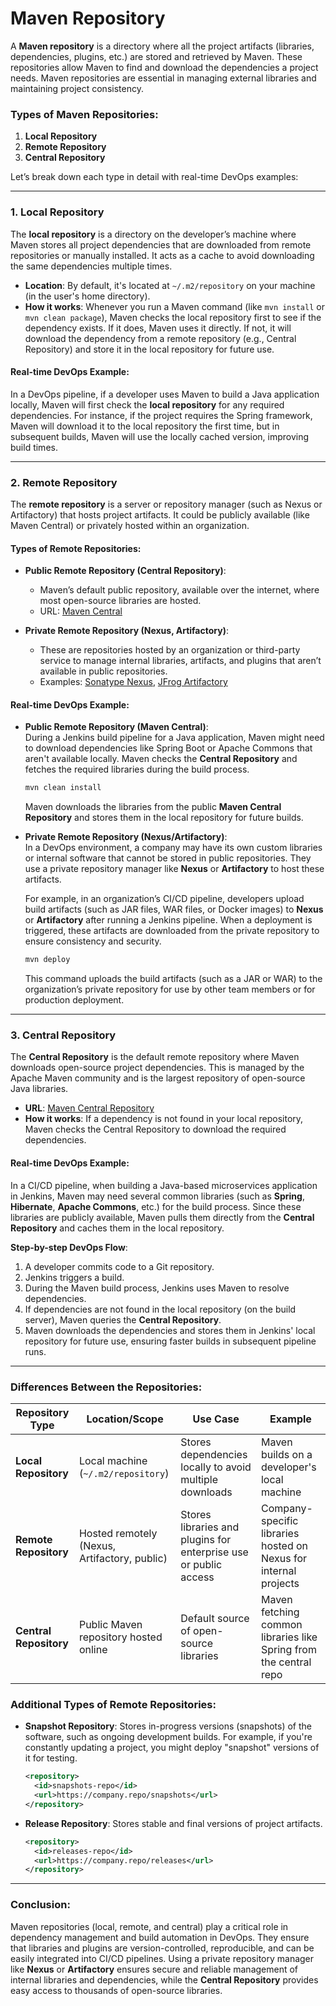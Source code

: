 # Maven Repository

A **Maven repository** is a directory where all the project artifacts (libraries, dependencies, plugins, etc.) are stored and retrieved by Maven. These repositories allow Maven to find and download the dependencies a project needs. Maven repositories are essential in managing external libraries and maintaining project consistency.

### Types of Maven Repositories:

1. **Local Repository**
2. **Remote Repository**
3. **Central Repository**

Let’s break down each type in detail with real-time DevOps examples:

---

### 1. **Local Repository**

The **local repository** is a directory on the developer’s machine where Maven stores all project dependencies that are downloaded from remote repositories or manually installed. It acts as a cache to avoid downloading the same dependencies multiple times.

- **Location**: By default, it's located at `~/.m2/repository` on your machine (in the user's home directory).
- **How it works**: Whenever you run a Maven command (like `mvn install` or `mvn clean package`), Maven checks the local repository first to see if the dependency exists. If it does, Maven uses it directly. If not, it will download the dependency from a remote repository (e.g., Central Repository) and store it in the local repository for future use.

#### Real-time DevOps Example:
In a DevOps pipeline, if a developer uses Maven to build a Java application locally, Maven will first check the **local repository** for any required dependencies. For instance, if the project requires the Spring framework, Maven will download it to the local repository the first time, but in subsequent builds, Maven will use the locally cached version, improving build times.

---

### 2. **Remote Repository**

The **remote repository** is a server or repository manager (such as Nexus or Artifactory) that hosts project artifacts. It could be publicly available (like Maven Central) or privately hosted within an organization.

#### Types of Remote Repositories:

- **Public Remote Repository (Central Repository)**:
    - Maven’s default public repository, available over the internet, where most open-source libraries are hosted.
    - URL: [Maven Central](https://repo.maven.apache.org/maven2/)
    
- **Private Remote Repository (Nexus, Artifactory)**:
    - These are repositories hosted by an organization or third-party service to manage internal libraries, artifacts, and plugins that aren’t available in public repositories.
    - Examples: [Sonatype Nexus](https://www.sonatype.com/products/repository-oss), [JFrog Artifactory](https://jfrog.com/artifactory/)

#### Real-time DevOps Example:

- **Public Remote Repository (Maven Central)**:  
  During a Jenkins build pipeline for a Java application, Maven might need to download dependencies like Spring Boot or Apache Commons that aren't available locally. Maven checks the **Central Repository** and fetches the required libraries during the build process. 

  ```bash
  mvn clean install
  ```

  Maven downloads the libraries from the public **Maven Central Repository** and stores them in the local repository for future builds.

- **Private Remote Repository (Nexus/Artifactory)**:  
  In a DevOps environment, a company may have its own custom libraries or internal software that cannot be stored in public repositories. They use a private repository manager like **Nexus** or **Artifactory** to host these artifacts. 

  For example, in an organization’s CI/CD pipeline, developers upload build artifacts (such as JAR files, WAR files, or Docker images) to **Nexus** or **Artifactory** after running a Jenkins pipeline. When a deployment is triggered, these artifacts are downloaded from the private repository to ensure consistency and security.

  ```bash
  mvn deploy
  ```

  This command uploads the build artifacts (such as a JAR or WAR) to the organization’s private repository for use by other team members or for production deployment.

---

### 3. **Central Repository**

The **Central Repository** is the default remote repository where Maven downloads open-source project dependencies. This is managed by the Apache Maven community and is the largest repository of open-source Java libraries.

- **URL**: [Maven Central Repository](https://repo.maven.apache.org/maven2/)
- **How it works**: If a dependency is not found in your local repository, Maven checks the Central Repository to download the required dependencies.

#### Real-time DevOps Example:
In a CI/CD pipeline, when building a Java-based microservices application in Jenkins, Maven may need several common libraries (such as **Spring**, **Hibernate**, **Apache Commons**, etc.) for the build process. Since these libraries are publicly available, Maven pulls them directly from the **Central Repository** and caches them in the local repository.

**Step-by-step DevOps Flow**:
1. A developer commits code to a Git repository.
2. Jenkins triggers a build.
3. During the Maven build process, Jenkins uses Maven to resolve dependencies.
4. If dependencies are not found in the local repository (on the build server), Maven queries the **Central Repository**.
5. Maven downloads the dependencies and stores them in Jenkins' local repository for future use, ensuring faster builds in subsequent pipeline runs.

---

### Differences Between the Repositories:

| Repository Type     | Location/Scope                                  | Use Case                                                 | Example                                                        |
|---------------------|-------------------------------------------------|----------------------------------------------------------|----------------------------------------------------------------|
| **Local Repository** | Local machine (`~/.m2/repository`)              | Stores dependencies locally to avoid multiple downloads   | Maven builds on a developer's local machine                     |
| **Remote Repository**| Hosted remotely (Nexus, Artifactory, public)    | Stores libraries and plugins for enterprise use or public access | Company-specific libraries hosted on Nexus for internal projects |
| **Central Repository**| Public Maven repository hosted online          | Default source of open-source libraries                   | Maven fetching common libraries like Spring from the central repo |

### Additional Types of Remote Repositories:

- **Snapshot Repository**: Stores in-progress versions (snapshots) of the software, such as ongoing development builds. For example, if you're constantly updating a project, you might deploy "snapshot" versions of it for testing.
  
  ```xml
  <repository>
    <id>snapshots-repo</id>
    <url>https://company.repo/snapshots</url>
  </repository>
  ```

- **Release Repository**: Stores stable and final versions of project artifacts.
  
  ```xml
  <repository>
    <id>releases-repo</id>
    <url>https://company.repo/releases</url>
  </repository>
  ```

---

### Conclusion:
Maven repositories (local, remote, and central) play a critical role in dependency management and build automation in DevOps. They ensure that libraries and plugins are version-controlled, reproducible, and can be easily integrated into CI/CD pipelines. Using a private repository manager like **Nexus** or **Artifactory** ensures secure and reliable management of internal libraries and dependencies, while the **Central Repository** provides easy access to thousands of open-source libraries.